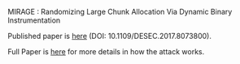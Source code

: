 MIRAGE : Randomizing Large Chunk Allocation Via Dynamic Binary Instrumentation

Published paper is [here](PID4815539.pdf) (DOI: 10.1109/DESEC.2017.8073800).

Full Paper is [here](paper_bak.pdf) for more details in how the attack works.
